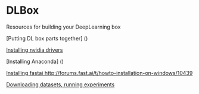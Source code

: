 # DLBox
Resources for building your DeepLearning box


[Putting DL box parts together] ()

[Installing nvidia drivers](https://github.com/coderbee/DLBox/blob/master/Nvidia%20Drivers%20Install.md)

[Installing Anaconda] ()

[Installing fastai ](link)
http://forums.fast.ai/t/howto-installation-on-windows/10439


[Downloading datasets, running experiments]()



